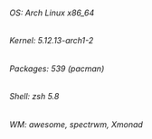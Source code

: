 ###### OS: Arch Linux x86_64
###### Kernel: 5.12.13-arch1-2
###### Packages: 539 (pacman)
###### Shell: zsh 5.8
###### WM: awesome, spectrwm, Xmonad
